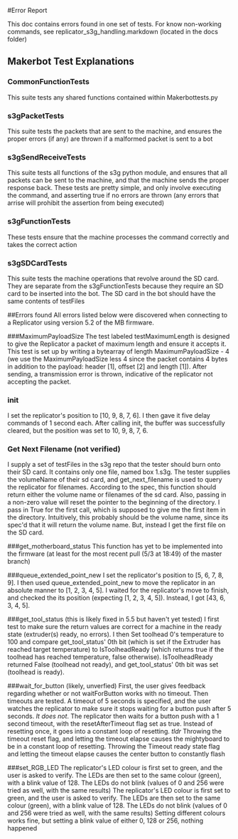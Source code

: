 #Error Report

This doc contains errors found in one set of tests.  For know non-working commands, see replicator_s3g_handling.markdown (located in the docs folder)

## Makerbot Test Explanations

### CommonFunctionTests
This suite tests any shared functions contained within Makerbottests.py

### s3gPacketTests
This suite tests the packets that are sent to the machine, and ensures the proper errors (if any) are thrown if a malformed packet is sent to a bot

### s3gSendReceiveTests
This suite tests all functions of the s3g python module, and ensures that all packets can be sent to the machine, and that the machine sends the proper response back.  These tests are pretty simple, and only involve executing the command, and asserting true if no errors are thrown (any errors that arrise will prohibit the assertion from being executed)

### s3gFunctionTests
These tests ensure that the machine processes the command correctly and takes the correct action

### s3gSDCardTests
This suite tests the machine operations that revolve around the SD card.  They are separate from the s3gFunctionTests because they require an SD card to be inserted into the bot.  The SD card in the bot should have the same contents of testFiles


##Errors found
All errors listed below were discovered when connecting to a Replicator using version 5.2 of the MB firmware.

###MaximumPayloadSize
The test labeled testMaximumLength is designed to give the Replicator a packet of maximum length and ensure it accepts it.  This test is set up by writing a bytearray of length MaximumPayloadSize - 4 (we use the MaximumPayloadSize less 4 since the packet contains 4 bytes in addition to the payload: header [1], offset [2] and length [1]).  After sending, a transmission error is thrown, indicative of the replicator not accepting the packet.

### init
I set the replicator's position to [10, 9, 8, 7, 6].  I then gave it five delay commands of 1 second each.  After calling init, the buffer was successfully cleared, but the position was set to 10, 9, 8, 7, 6.

### Get Next Filename (not verified)
I supply a set of testFiles in the s3g repo that the tester should burn onto their SD card.  It contains only one file, named box 1.s3g.  The tester supplies the volumeName of their sd card, and get_next_filename is used to query the replicator for filenames.  According to the spec, this function should return either the volume name or filenames of the sd card.  Also, passing in a non-zero value will reset the pointer to the beginning of the directory.  I pass in True for the first call, which is supposed to give me the first item in the directory.  Intuitively, this probably should be the volume name, since its spec'd that it will return the volume name.  But, instead I get the first file on the SD card.

###get_motherboard_status
This function has yet to be implemented into the firmware (at least for the most recent pull (5/3 at 18:49) of the master branch)


###queue_extended_point_new
I set the replicator's position to [5, 6, 7, 8, 9].  I then used queue_extended_point_new to move the replicator in an absolute manner to [1, 2, 3, 4, 5].  I waited for the replicator's move to finish, and checked the its position (expecting [1, 2, 3, 4, 5]).  Instead, I got [43, 6, 3, 4, 5].  

###get_tool_status (this is likely fixed in 5.5 but haven't yet tested)
I first test to make sure the return values are correct for a machine in the ready state (extruder(s) ready, no errors).  I then Set toolhead 0's temperature to 100 and compare get_tool_status' 0th bit (which is set if the Extruder has reached target temperature) to IsToolheadReady (which returns true if the toolhead has reached temperature, false otherwise).  IsToolheadReady returned False (toolhead not ready), and get_tool_status' 0th bit was set (toolhead is ready).

###wait_for_button (likely, unverfied)
First, the user gives feedback regarding whether or not  waitForButton works with no timeout.  Then timeouts are tested.  A timeout of 5 seconds is specified, and the user watches the replicator to make sure it stops waiting for a button push after 5 seconds.  _It does not_.   The replicator then waits for a button push with a 1 second timeout, with the resetAfterTimeout flag set as true.  Instead of resetting once, it goes into a constant loop of resetting.
_tldr_
Throwing the timeout reset flag, and letting the timeout elapse causes the mightyboard to be in a constant loop of resetting.
Throwing the Timeout ready state flag and letting the timeout elapse causes the center button to constantly flash

###set_RGB_LED
The replicator's LED colour is first set to green, and the user is asked to verify.  The LEDs are then set to the same colour (green), with a blink value of 128.  The LEDs do not blink  (values of 0 and 256 were tried as well, with the same results)
The replicator's LED colour is first set to green, and the user is asked to verify.  The LEDs are then set to the same colour (green), with a blink value of 128.  The LEDs do not blink  (values of 0 and 256 were tried as well, with the same results)
Setting different colours works fine, but setting a blink value of either 0, 128 or 256, nothing happened


